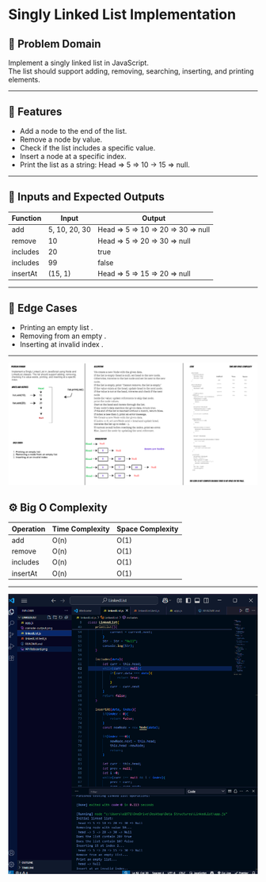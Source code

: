 


# Singly Linked List Implementation

## 🧠 Problem Domain

Implement a singly linked list in JavaScript.  
The list should support adding, removing, searching, inserting, and printing elements.

---

## 🧪 Features

- Add a node to the end of the list.
- Remove a node by value.
- Check if the list includes a specific value.
- Insert a node at a specific index.
- Print the list as a string: Head => 5 => 10 → 15 => null.

---

## 🔣 Inputs and Expected Outputs

| Function       | Input           | Output                      
|----------------|------------------|------------------------------
| add            | 5, 10, 20, 30   | Head => 5 => 10 => 20 => 30 => null   
| remove         | 10              | Head => 5 => 20 => 30 => null        
| includes       | 20              | true                        
| includes       | 99              | false                       
| insertAt       | (15, 1)         | Head => 5 => 15 => 20 => null   

---

## 🧪 Edge Cases

- Printing an empty list .
- Removing from an empty .
- Inserting at invalid index .

---

![Whiteboard](https://github.com/osamaaAlmahameed/challenges-and-data-structures./blob/e7d6ad22727c43da954b133390b53c3257c2459f/Linked-List-Implementation/Whiteboard.png?raw=true)

## ⚙️ Big O Complexity

| Operation   | Time Complexity | Space Complexity |
|-------------|------------------|-------------------|
| add         | O(n)             | O(1)              |
| remove      | O(n)             | O(1)              |
| includes    | O(n)             | O(1)              |
| insertAt    | O(n)             | O(1)              |

---

![output](https://github.com/osamaaAlmahameed/challenges-and-data-structures./raw/main/Linked-List-Implementation/console-output.png)
